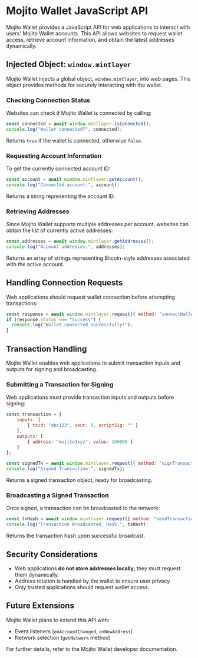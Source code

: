 # Mojito Wallet JavaScript API

Mojito Wallet provides a JavaScript API for web applications to interact with users' Mojito Wallet accounts. This API allows websites to request wallet access, retrieve account information, and obtain the latest addresses dynamically.

## Injected Object: `window.mintlayer`
Mojito Wallet injects a global object, `window.mintlayer`, into web pages. This object provides methods for securely interacting with the wallet.

### Checking Connection Status
Websites can check if Mojito Wallet is connected by calling:
```js
const connected = await window.mintlayer.isConnected();
console.log("Wallet connected?", connected);
```
Returns `true` if the wallet is connected, otherwise `false`.

### Requesting Account Information
To get the currently connected account ID:
```js
const account = await window.mintlayer.getAccount();
console.log("Connected account:", account);
```
Returns a string representing the account ID.

### Retrieving Addresses
Since Mojito Wallet supports multiple addresses per account, websites can obtain the list of currently active addresses:
```js
const addresses = await window.mintlayer.getAddresses();
console.log("Account addresses:", addresses);
```
Returns an array of strings representing Bitcoin-style addresses associated with the active account.

## Handling Connection Requests
Web applications should request wallet connection before attempting transactions:
```js
const response = await window.mintlayer.request({ method: "connectWallet" });
if (response.status === "success") {
  console.log("Wallet connected successfully!");
}
```

## Transaction Handling
Mojito Wallet enables web applications to submit transaction inputs and outputs for signing and broadcasting.

### Submitting a Transaction for Signing
Web applications must provide transaction inputs and outputs before signing:
```js
const transaction = {
    inputs: [
        { txid: "abc123", vout: 0, scriptSig: "" }
    ],
    outputs: [
        { address: "mojito1xyz", value: 100000 }
    ]
};

const signedTx = await window.mintlayer.request({ method: "signTransaction", params: transaction });
console.log("Signed Transaction:", signedTx);
```
Returns a signed transaction object, ready for broadcasting.

### Broadcasting a Signed Transaction
Once signed, a transaction can be broadcasted to the network:
```js
const txHash = await window.mintlayer.request({ method: "sendTransaction", params: signedTx });
console.log("Transaction Broadcasted, Hash:", txHash);
```
Returns the transaction hash upon successful broadcast.

## Security Considerations
- Web applications **do not store addresses locally**; they must request them dynamically.
- Address rotation is handled by the wallet to ensure user privacy.
- Only trusted applications should request wallet access.

## Future Extensions
Mojito Wallet plans to extend this API with:
- Event listeners (`onAccountChanged`, `onNewAddress`)
- Network selection (`getNetwork` method)

For further details, refer to the Mojito Wallet developer documentation.

